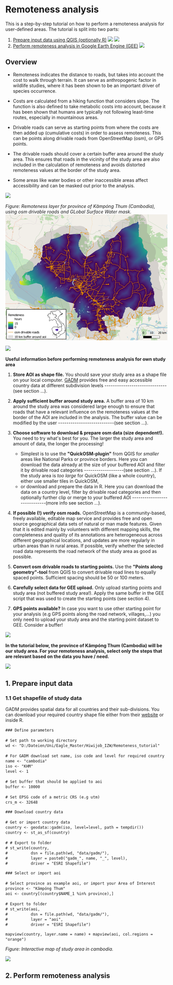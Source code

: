 # Remoteness analysis

This is a step-by-step tutorial on how to perform a remoteness analysis for user-defined areas. The tutorial is split into two parts:
1. [Prepare input data using QGIS (optionally R)](#1-Prepare-input-data) ![](D:/Dateien/Uni/Eagle_Master/Hiwijob_IZW/Remoteness_tutorial/graphics/logo_qgis.png) 
![](D:/Dateien/Uni/Eagle_Master/Hiwijob_IZW/Remoteness_tutorial/graphics/logo_r.png)
2. [Perform remoteness analysis in Google Earth Engine (GEE)](#2-perform-remoteness-analysis) ![](D:/Dateien/Uni/Eagle_Master/Hiwijob_IZW/Remoteness_tutorial/graphics/logo_gee.png) 

## Overview

* Remoteness indicates the distance to roads, but takes into account the cost to walk through terrain. It can serve as anthropogenic factor in wildlife studies, where it has been shown to be an important driver of species occurrence.
  
* Costs are calculated from a hiking function that considers slope. The function is also defined to take metabolic costs into account, because it has been shown that humans are typically not following least-time routes, especially in mountainous areas.
  
* Drivable roads can serve as starting points from where the costs are then added up (cumulative costs) in order to assess remoteness. This can be points along drivable roads from OpenStreetMap (osm), or GPS points.

* The drivable roads should cover a certain buffer area around the study area. This ensures that roads in the vicinity of the study area are also included in the calculation of remoteness and avoids distorted remoteness values at the border of the study area.

* Some areas like water bodies or other inaccessible areas affect accessibility and can be masked out prior to the analysis.

![](".png")

*Figure: Remoteness layer for province of Kâmpóng Thum (Cambodia), using osm drivable roads and GLobal Surface Water mask.*
<img src="https://github.com/Luisa-del/Remoteness/blob/main/img/remoteness.png">

![](".png")

**Useful information before performing remoteness analysis for own study area**

1. **Store AOI as shape file.** You should save your study area as a shape file on your local computer. [GADM](https://gadm.org/download_country.html) provides free and easy accessible country data at different subdivision levels ------------------------------(see section ...).
  
2. **Apply sufficient buffer around study area.** A buffer area of 10 km around the study area was considered large enough to ensure that roads that have a relevant influence on the remoteness values at the border of the AOI are included in the analysis. The buffer value can be modified by the user ---------------------------(see section ...).

3. **Choose software to download & prepare osm data (size dependent!).** You need to try what's best for you. The larger the study area and amount of data, the longer the processing!
    + Simplest is to use the **"QuickOSM-plugin"** from QGIS for *smaller* areas like National Parks or province borders. Here you can download the data already at the size of your buffered AOI and filter it by drivable road categories -------------------(see section ...). If the study area is *too large* for QuickOSM (like a whole country), either use smaller tiles in QuickOSM,
    + or download and prepare the data in R. Here you can download the data on a country level, filter by drivable road categories and then optionally further clip or merge to your buffered AOI -----------------------------(more info see section ...). 

4. **If possible (!) verify osm roads.** OpenStreetMap is a community-based, freely available, editable map service and provides free and open source geographical data sets of natural or man made features. Given that it is edited mainly by volunteers with different mapping skills, the completeness and quality of its annotations are heterogeneous across different geographical locations, and updates are more regularly in urban areas than in rural areas. If possible, verify whether the selected road data represents the road network of the study area as good as possible. 

5. **Convert osm drivable roads to starting points.** Use the **"Points along geometry"-tool** from QGIS to convert drivable road lines to equally spaced points. Sufficient spacing should be 50 or 100 meters.

6. **Carefully select data for GEE upload.** Only upload starting points and study area (not buffered study area!). Apply the same buffer in the GEE script that was used to create the starting points (see section 4).

7. **GPS points available?** In case you want to use other starting point for your analysis (e.g GPS points along the road network, villages,...) you only need to upload your study area and the starting point dataset to GEE. Consider a buffer!

![](".png")

**In the tutorial below, the province of Kâmpóng Thum (Cambodia) will be our study area. For your remoteness analysis, select only the steps that are relevant based on the data you have / need.**


![](".png")

## 1. Prepare input data

### 1.1 Get shapefile of study data

GADM provides spatial data for all countries and their sub-divisions. You can download your required country shape file either from their [website](https://gadm.org/download_country.html) or inside R.

```{r}
### Define parameters

# Set path to working directory
wd <- "D:/Dateien/Uni/Eagle_Master/Hiwijob_IZW/Remoteness_tutorial"

# For GADM download set name, iso code and level for required country
name <- "cambodia"
iso <- "KHM"
level <- 1

# Set buffer that should be applied to aoi
buffer <- 10000

# Set EPSG code of a metric CRS (e.g utm)
crs_m <- 32648
```
  
```{r}
### Download country data 

# Get or import country data
country <- geodata::gadm(iso, level=level, path = tempdir())
country <- st_as_sf(country)

# # Export to folder
# st_write(country,
#          dsn = file.path(wd, "data/gadm/"),
#          layer = paste0("gadm_", name, "_", level),
#          driver = "ESRI Shapefile")
```
  
```{r}
### Select or import aoi

# Select province as example aoi, or import your Area of Interest
province <- "Kâmpóng Thum"
aoi <- country[(country$NAME_1 %in% province),]

# Export to folder
# st_write(aoi,
#          dsn = file.path(wd, "data/gadm/"),
#          layer = "aoi",
#          driver = "ESRI Shapefile")

```

```{r class.source = 'fold-hide'}
mapview(country, layer.name = name) + mapview(aoi, col.regions = "orange")
```
*Figure: Interactive map of study area in cambodia.*

![](".png")



## 2. Perform remoteness analysis




